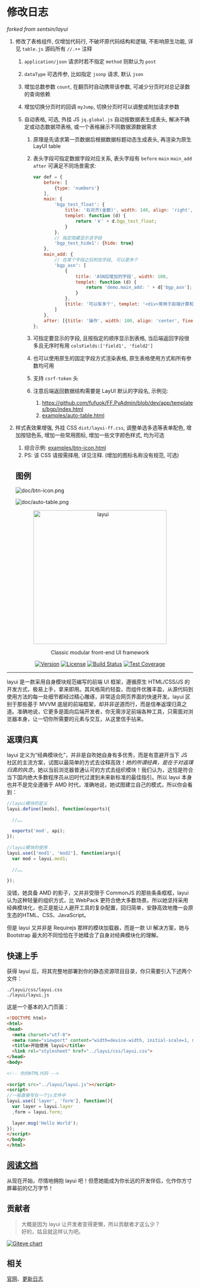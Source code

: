 # 修改日志

*forked from sentsin/layui*

1. 修改了表格组件, 仅增加代码行, 不破坏原代码结构和逻辑, 不影响原生功能, 详见 `table.js` 源码所有 `//.++` 注释

   1. `application/json` 请求时若不指定 `method` 则默认为 `post`

   2. `dataType` 可选传参, 比如指定 `jsonp` 请求, 默认 `json`

   3. 增加总数参数 `count`, 在翻页时自动携带该参数, 可减少分页时对总记录数的查询依赖

   4. 增加切换分页时的回调 `myJump`, 切换分页时可以调整或附加请求参数

   5. 自动表格, 可选, 外挂 JS `jq.global.js` 自动按数据表生成表头, 解决不确定或动态数据项表格, 或一个表格展示不同数据源数据需求

      1. 原理是先请求第一页数据后根据数据标题动态生成表头, 再渲染为原生 LayUI table

      2. 表头字段可指定数据字段对应关系, 表头字段有 `before` `main` `main_add` `after` 可满足不同场景需求:

         ```javascript
         var def = {
             before: [
                 {type: 'numbers'}
             ],
             main: {
                 'bgp_test_float': {
                     title: '右对齐(金额)', width: 140, align: 'right',
                     templet: function (d) {
                         return '￥' + d.bgp_test_float;
                     }
                 },
                 // 指定隐藏显示该字段
                 'bgp_test_hide1': {hide: true}
             },
             main_add: {
                 // 在某个字段之后附加字段, 可以是多个
                 'bgp_asn': [
                     {
                         title: 'ASN后增加的字段', width: 180,
                         templet: function (d) {
                             return 'demo.main_add: ' + d['bgp_asn'];
                         }
                     },
                     {title: '可以有多个', templet: '<div>常用于前端计算和显示百分比字段</div>'}
                 ]
             },
             after: [{title: '操作', width: 100, align: 'center', fixed: 'right', toolbar: '#bar_action'}]
         };
         ```

      3. 可指定要显示的字段, 且按指定的顺序显示到表格, 当后端返回字段很多且无序时有用 `colsFields:['field1', 'field2']`

      4. 也可以使用原生的固定字段方式渲染表格, 原生表格使用方式和所有参数均可用

      5. 支持 `csrf-token` 头

      6. 注意后端返回数据结构需要是 LayUI 默认的字段名, 示例见:

         1. https://github.com/fufuok/FF.PyAdmin/blob/dev/app/templates/bgp/index.html
         2. [examples/auto-table.html](examples/auto-table.html)

2. 样式表效果增强, 外挂 CSS `dist/layui-ff.css`, 调整单选多选等表单配色, 增加按钮色系, 增加一些常用图标, 增加一些文字颜色样式, 均为可选

   1. 综合示例: [examples/btn-icon.html](examples/btn-icon.html)
   2. PS: 该 CSS 请按需择用, 详见注释. (增加的图标名称没有规范, 可选)

   ## 图例

   ![doc/btn-icon.png](doc/btn-icon.png)
   
   ![doc/auto-table.png](doc/auto-table.png)

<p align="center">
  <a href="http://www.layui.com">
    <img src="https://sentsin.gitee.io/res/images/layui/layui.png" alt="layui" width="360">
  </a>
</p>
<p align="center">
  Classic modular front-end UI framework
</p>

<p align="center">  
  <a href="https://www.npmjs.com/package/layui"><img src="https://img.shields.io/npm/v/layui.svg?sanitize=true" alt="Version"></a>
  <a href="https://www.npmjs.com/package/layui"><img src="https://img.shields.io/npm/l/layui.svg?sanitize=true" alt="License"></a>
  <a href="https://travis-ci.org/sentsin/layui"><img alt="Build Status" src="https://img.shields.io/travis/sentsin/layui/master.svg"></a>
  <a href="https://coveralls.io/r/sentsin/layui?branch=master"><img alt="Test Coverage" src="https://img.shields.io/coveralls/sentsin/layui/master.svg"></a>
  <!--<a href="https://saucelabs.com/beta/builds/7e6196205e4f492496203388fc003b65"><img src="https://saucelabs.com/buildstatus/layui" alt="Build Status"></a>-->
</p>

<!--
<p align="center">
  <a href="https://saucelabs.com/beta/builds/7e6196205e4f492496203388fc003b65"><img src="https://saucelabs.com/browser-matrix/layui.svg" alt="Browser Matrix"></a>
</p>
-->

---

layui 是一款采用自身模块规范编写的前端 UI 框架，遵循原生 HTML/CSS/JS 的开发方式，极易上手，拿来即用。其风格简约轻盈，而组件优雅丰盈，从源代码到使用方法的每一处细节都经过精心雕琢，非常适合网页界面的快速开发。layui 区别于那些基于 MVVM 底层的前端框架，却并非逆道而行，而是信奉返璞归真之道。准确地说，它更多是面向后端开发者，你无需涉足前端各种工具，只需面对浏览器本身，让一切你所需要的元素与交互，从这里信手拈来。

## 返璞归真

layui 定义为“经典模块化”，并非是自吹她自身有多优秀，而是有意避开当下 JS 社区的主流方案，试图以最简单的方式去诠释高效！<em>她的所谓经典，是在于对返璞归真的执念</em>，她以当前浏览器普通认可的方式去组织模块！我们认为，这恰是符合当下国内绝大多数程序员从旧时代过渡到未来新标准的最佳指引。所以 layui 本身也并不是完全遵循于 AMD 时代，准确地说，她试图建立自己的模式，所以你会看到：

```js
//layui模块的定义
layui.define([mods], function(exports){
  
  //……
  
  exports('mod', api);
});  
 
//layui模块的使用
layui.use(['mod1', 'mod2'], function(args){
  var mod = layui.mod1;
  
  //……
  
});    
```
没错，她具备 AMD 的影子，又并非受限于 CommonJS 的那些条条框框，layui 认为这种轻量的组织方式，比 WebPack 更符合绝大多数场景。所以她坚持采用经典模块化，也正是能让人避开工具的复杂配置，回归简单，安静高效地撸一会原生态的HTML、CSS、JavaScript。

但是 layui 又并非是 Requirejs 那样的模块加载器，而是一款 UI 解决方案，她与 Bootstrap 最大的不同恰恰在于她糅合了自身对经典模块化的理解。


## 快速上手

获得 layui 后，将其完整地部署到你的静态资源项目目录，你只需要引入下述两个文件：

```
./layui/css/layui.css
./layui/layui.js
```

这是一个基本的入门页面：

```html
<!DOCTYPE html>
<html>
<head>
  <meta charset="utf-8">
  <meta name="viewport" content="width=device-width, initial-scale=1, maximum-scale=1">
  <title>开始使用 layui</title>
  <link rel="stylesheet" href="../layui/css/layui.css">
</head>
<body>
 
<!-- 你的HTML代码 -->
 
<script src="../layui/layui.js"></script>
<script>
//一般直接写在一个js文件中
layui.use(['layer', 'form'], function(){
  var layer = layui.layer
  ,form = layui.form;
  
  layer.msg('Hello World');
});
</script> 
</body>
</html>
```

## [阅读文档](http://www.layui.com/)
从现在开始，尽情地拥抱 layui 吧！但愿她能成为你长远的开发伴侣，化作你方寸屏幕前的亿万字节！

## 贡献者
> 大概是因为 layui 让开发者变得更懒，所以贡献者才这么少？   
> 好的，姑且就这样认为吧。

[![Giteye chart](https://chart.giteye.net/gitee/sentsin/layui/PMFQFJCX.png)](https://giteye.net/chart/PMFQFJCX)

## 相关
[官网](http://www.layui.com/)、[更新日志](http://www.layui.com/doc/base/changelog.html)